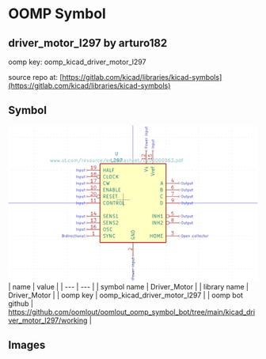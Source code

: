 # OOMP Symbol  
## driver_motor_l297  by arturo182  
  
oomp key: oomp_kicad_driver_motor_l297  
  
source repo at: [https://gitlab.com/kicad/libraries/kicad-symbols](https://gitlab.com/kicad/libraries/kicad-symbols)  
## Symbol  
  
[![working.png](working_600.png)](working.png)  
| name | value | 
| --- | --- | 
| symbol name | Driver_Motor | 
| library name | Driver_Motor | 
| oomp key | oomp_kicad_driver_motor_l297 | 
| oomp bot github | https://github.com/oomlout/oomlout_oomp_symbol_bot/tree/main/kicad_driver_motor_l297/working | 
## Images  
